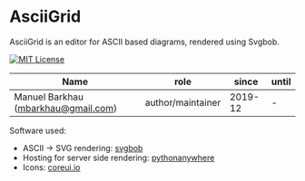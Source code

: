 # AsciiGrid

AsciiGrid is an editor for ASCII based diagrams, rendered using Svgbob.


[![MIT License][license_img]][license_ref]

|               Name                  |    role           |  since  | until |
|-------------------------------------|-------------------|---------|-------|
| Manuel Barkhau (mbarkhau@gmail.com) | author/maintainer | 2019-12 | -     |


Software used:

 - ASCII -> SVG rendering: [svgbob](https://github.com/ivanceras/svgbob)
 - Hosting for server side rendering: [pythonanywhere](https://www.pythonanywhere.com/)
 - Icons: [coreui.io](https://coreui.io/icons/)


[license_img]: https://img.shields.io/badge/License-MIT-blue.svg
[license_ref]: https://gitlab.com/mbarkhau/litprog/blob/master/LICENSE

